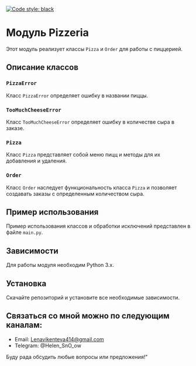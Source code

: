 [![Code style: black](https://img.shields.io/badge/code%20style-black-000000.svg)](https://github.com/psf/black)

# Модуль Pizzeria

Этот модуль реализует классы `Pizza` и `Order` для работы с пиццерией. 

## Описание классов

### `PizzaError`
Класс `PizzaError` определяет ошибку в названии пиццы.

### `TooMuchCheeseError`
Класс `TooMuchCheeseError` определяет ошибку в количестве сыра в заказе.

### `Pizza`
Класс `Pizza` представляет собой меню пицц и методы для их добавления и удаления.

### `Order`
Класс `Order` наследует функциональность класса `Pizza` и позволяет создавать заказы с определенным количеством сыра.

## Пример использования

Пример использования классов и обработки исключений представлен в файле `main.py`. 

## Зависимости

Для работы модуля необходим Python 3.x.

## Установка

Скачайте репозиторий и установите все необходимые зависимости.


## Связаться со мной можно по следующим каналам:

- Email: Lenavikenteva414@gmail.com
- Telegram: @Helen_SnO_ow


Буду рада обсудить любые вопросы или предложения!"



